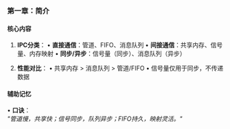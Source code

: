 
### **第一章：简介**
#### **核心内容**
1. **IPC分类**：
   • **直接通信**：管道、FIFO、消息队列
   • **间接通信**：共享内存、信号量、内存映射
   • **同步/异步**：信号量（同步）、消息队列（异步）

2. **性能对比**：
   • 共享内存 > 消息队列 > 管道/FIFO
   • 信号量仅用于同步，不传递数据

#### **辅助记忆**
• **口诀**：  
  *"管道慢，共享快；信号同步，队列异步；FIFO持久，映射灵活。"*
